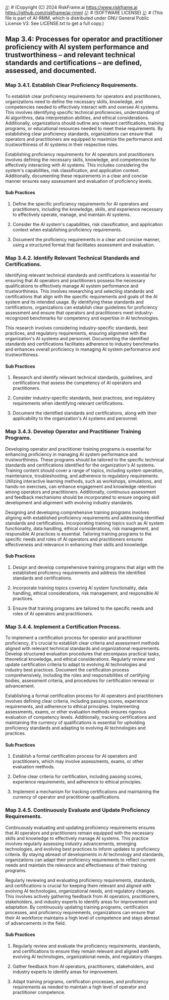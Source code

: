 [//]: # (COPYRIGHT)
[//]: # (RiskFrame.ai - AI Risk Management and Resilience Framework)
[//]: # (Copyright (C) 2024 RiskFrame.ai https://www.riskframe.ai https://github.com/riskframe/ai-rmm)
[//]: # (SOFTWARE LICENSE)
[//]: # (This file is part of AI-RMM, which is distributed under GNU General Public License V3. See LICENSE.txt to get a full copy.)
    
## Map 3.4: Processes for operator and practitioner proficiency with AI system performance and trustworthiness – and relevant technical standards and certifications – are defined, assessed, and documented.

### Map 3.4.1. Establish Clear Proficiency Requirements.

To establish clear proficiency requirements for operators and practitioners, organizations need to define the necessary skills, knowledge, and competencies needed to effectively interact with and oversee AI systems. This involves identifying specific technical proficiencies, understanding of AI algorithms, data interpretation abilities, and ethical considerations. Additionally, organizations should outline any relevant certifications, training programs, or educational resources needed to meet these requirements. By establishing clear proficiency standards, organizations can ensure that operators and practitioners are equipped to maximize the performance and trustworthiness of AI systems in their respective roles.

Establishing proficiency requirements for AI operators and practitioners involves defining the necessary skills, knowledge, and competencies for effectively interacting with AI systems. This includes considering the system's capabilities, risk classification, and application context. Additionally, documenting these requirements in a clear and concise manner ensures easy assessment and evaluation of proficiency levels.

#### Sub Practices

1. Define the specific proficiency requirements for AI operators and practitioners, including the knowledge, skills, and experience necessary to effectively operate, manage, and maintain AI systems.

2. Consider the AI system's capabilities, risk classification, and application context when establishing proficiency requirements.

3. Document the proficiency requirements in a clear and concise manner, using a structured format that facilitates assessment and evaluation.

### Map 3.4.2. Identify Relevant Technical Standards and Certifications.

Identifying relevant technical standards and certifications is essential for ensuring that AI operators and practitioners possess the necessary qualifications to effectively manage AI system performance and trustworthiness. This involves researching and selecting standards and certifications that align with the specific requirements and goals of the AI system and its intended usage. By identifying these standards and certifications, organizations can establish clear guidelines for proficiency assessment and ensure that operators and practitioners meet industry-recognized benchmarks for competency and expertise in AI technologies.

This research involves considering industry-specific standards, best practices, and regulatory requirements, ensuring alignment with the organization's AI systems and personnel. Documenting the identified standards and certifications facilitates adherence to industry benchmarks and enhances overall proficiency in managing AI system performance and trustworthiness.

#### Sub Practices

1. Research and identify relevant technical standards, guidelines, and certifications that assess the competency of AI operators and practitioners.

2. Consider industry-specific standards, best practices, and regulatory requirements when identifying relevant certifications.

3. Document the identified standards and certifications, along with their applicability to the organization's AI systems and personnel.

### Map 3.4.3. Develop Operator and Practitioner Training Programs.

Developing operator and practitioner training programs is essential for enhancing proficiency in managing AI system performance and trustworthiness. These programs should be tailored to the specific technical standards and certifications identified for the organization's AI systems. Training content should cover a range of topics, including system operation, maintenance, troubleshooting, and adherence to regulatory requirements. Utilizing interactive learning methods, such as workshops, simulations, and hands-on exercises, can enhance engagement and knowledge retention among operators and practitioners. Additionally, continuous assessment and feedback mechanisms should be incorporated to ensure ongoing skill development and alignment with evolving industry standards.

Designing and developing comprehensive training programs involves aligning with established proficiency requirements and addressing identified standards and certifications. Incorporating training topics such as AI system functionality, data handling, ethical considerations, risk management, and responsible AI practices is essential. Tailoring training programs to the specific needs and roles of AI operators and practitioners ensures effectiveness and relevance in enhancing their skills and knowledge.

#### Sub Practices

1. Design and develop comprehensive training programs that align with the established proficiency requirements and address the identified standards and certifications.

2. Incorporate training topics covering AI system functionality, data handling, ethical considerations, risk management, and responsible AI practices.

3. Ensure that training programs are tailored to the specific needs and roles of AI operators and practitioners.

### Map 3.4.4. Implement a Certification Process.

To implement a certification process for operator and practitioner proficiency, it's crucial to establish clear criteria and assessment methods aligned with relevant technical standards and organizational requirements. Develop structured evaluation procedures that encompass practical tasks, theoretical knowledge, and ethical considerations. Regularly review and update certification criteria to adapt to evolving AI technologies and industry best practices. Document the certification process comprehensively, including the roles and responsibilities of certifying bodies, assessment criteria, and procedures for certification renewal or advancement.

Establishing a formal certification process for AI operators and practitioners involves defining clear criteria, including passing scores, experience requirements, and adherence to ethical principles. Implementing assessments, exams, or other evaluation methods ensures rigorous evaluation of competency levels. Additionally, tracking certifications and maintaining the currency of qualifications is essential for upholding proficiency standards and adapting to evolving AI technologies and practices.

#### Sub Practices

1. Establish a formal certification process for AI operators and practitioners, which may involve assessments, exams, or other evaluation methods.

2. Define clear criteria for certification, including passing scores, experience requirements, and adherence to ethical principles.

3. Implement a mechanism for tracking certifications and maintaining the currency of operator and practitioner qualifications.

### Map 3.4.5. Continuously Evaluate and Update Proficiency Requirements.

Continuously evaluating and updating proficiency requirements ensures that AI operators and practitioners remain equipped with the necessary skills and knowledge to effectively manage AI systems. This practice involves regularly assessing industry advancements, emerging technologies, and evolving best practices to inform updates to proficiency criteria. By staying abreast of developments in AI technology and standards, organizations can adapt their proficiency requirements to reflect current needs and maintain the relevance and effectiveness of their training programs.

Regularly reviewing and evaluating proficiency requirements, standards, and certifications is crucial for keeping them relevant and aligned with evolving AI technologies, organizational needs, and regulatory changes. This involves actively gathering feedback from AI operators, practitioners, stakeholders, and industry experts to identify areas for improvement and adaptation. By continuously updating training programs, certification processes, and proficiency requirements, organizations can ensure that their AI workforce maintains a high level of competence and stays abreast of advancements in the field.

#### Sub Practices

1. Regularly review and evaluate the proficiency requirements, standards, and certifications to ensure they remain relevant and aligned with evolving AI technologies, organizational needs, and regulatory changes.

2. Gather feedback from AI operators, practitioners, stakeholders, and industry experts to identify areas for improvement.

3. Adapt training programs, certification processes, and proficiency requirements as needed to maintain a high level of operator and practitioner competence.

